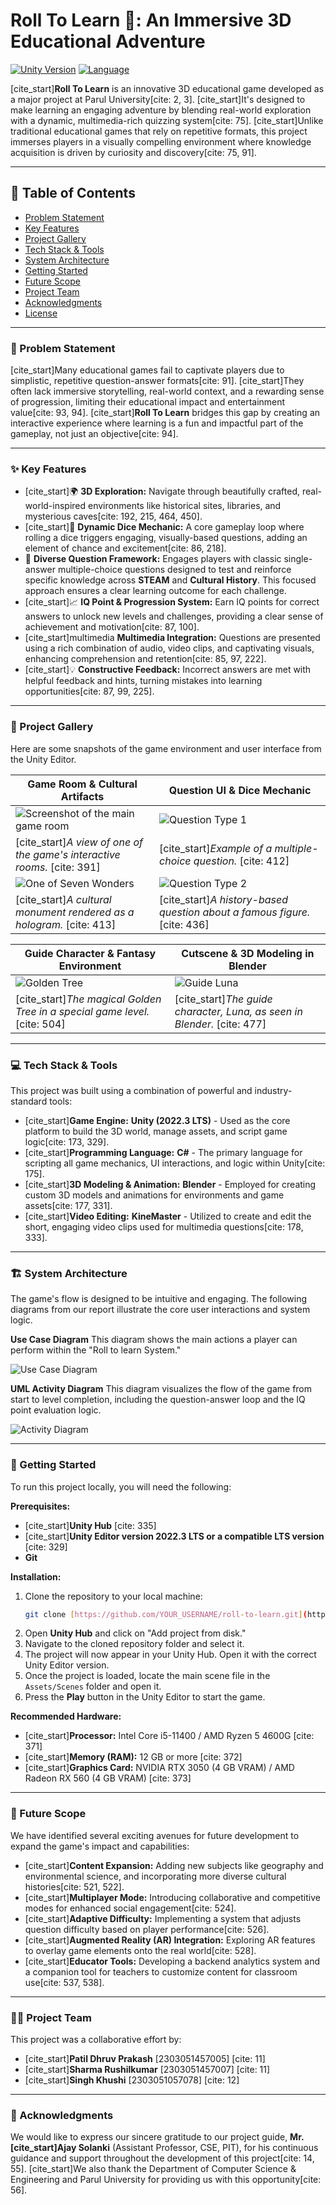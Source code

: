 # Roll To Learn 🎲: An Immersive 3D Educational Adventure

[![Unity Version](https://img.shields.io/badge/Unity-2022.3%20LTS-blueviolet.svg)](https://unity.com/)
[![Language](https://img.shields.io/badge/C%23-Powered-blue.svg)](https://docs.microsoft.com/en-us/dotnet/csharp/)

[cite_start]**Roll To Learn** is an innovative 3D educational game developed as a major project at Parul University[cite: 2, 3]. [cite_start]It's designed to make learning an engaging adventure by blending real-world exploration with a dynamic, multimedia-rich quizzing system[cite: 75]. [cite_start]Unlike traditional educational games that rely on repetitive formats, this project immerses players in a visually compelling environment where knowledge acquisition is driven by curiosity and discovery[cite: 75, 91].

---

## 📜 Table of Contents

* [Problem Statement](#-problem-statement)
* [Key Features](#-key-features)
* [Project Gallery](#-project-gallery)
* [Tech Stack & Tools](#-tech-stack--tools)
* [System Architecture](#-system-architecture)
* [Getting Started](#-getting-started)
* [Future Scope](#-future-scope)
* [Project Team](#-project-team)
* [Acknowledgments](#-acknowledgments)
* [License](#-license)

---

### 🎯 Problem Statement

[cite_start]Many educational games fail to captivate players due to simplistic, repetitive question-answer formats[cite: 91]. [cite_start]They often lack immersive storytelling, real-world context, and a rewarding sense of progression, limiting their educational impact and entertainment value[cite: 93, 94]. [cite_start]**Roll To Learn** bridges this gap by creating an interactive experience where learning is a fun and impactful part of the gameplay, not just an objective[cite: 94].

---

### ✨ Key Features

* [cite_start]🌍 **3D Exploration:** Navigate through beautifully crafted, real-world-inspired environments like historical sites, libraries, and mysterious caves[cite: 192, 215, 464, 450].
* [cite_start]🎲 **Dynamic Dice Mechanic:** A core gameplay loop where rolling a dice triggers engaging, visually-based questions, adding an element of chance and excitement[cite: 86, 218].
* 🧠 **Diverse Question Framework:** Engages players with classic single-answer multiple-choice questions designed to test and reinforce specific knowledge across **STEAM** and **Cultural History**. This focused approach ensures a clear learning outcome for each challenge.
* [cite_start]📈 **IQ Point & Progression System:** Earn IQ points for correct answers to unlock new levels and challenges, providing a clear sense of achievement and motivation[cite: 87, 100].
* [cite_start]multimedia **Multimedia Integration:** Questions are presented using a rich combination of audio, video clips, and captivating visuals, enhancing comprehension and retention[cite: 85, 97, 222].
* [cite_start]💡 **Constructive Feedback:** Incorrect answers are met with helpful feedback and hints, turning mistakes into learning opportunities[cite: 87, 99, 225].

---

### 📸 Project Gallery

Here are some snapshots of the game environment and user interface from the Unity Editor.

| Game Room & Cultural Artifacts                               | Question UI & Dice Mechanic                             |
| ------------------------------------------------------------ | ------------------------------------------------------- |
| ![Screenshot of the main game room](./.github/Screenshots/room.png) | ![Question Type 1](https://i.imgur.com/your-image-2.png) |
| [cite_start]*A view of one of the game's interactive rooms.* [cite: 391] | [cite_start]*Example of a multiple-choice question.* [cite: 412] |
| ![One of Seven Wonders](https://i.imgur.com/your-image-3.png) | ![Question Type 2](https://i.imgur.com/your-image-4.png) |
| [cite_start]*A cultural monument rendered as a hologram.* [cite: 413] | [cite_start]*A history-based question about a famous figure.* [cite: 436] |

| Guide Character & Fantasy Environment                        | Cutscene & 3D Modeling in Blender                     |
| ------------------------------------------------------------ | ----------------------------------------------------- |
| ![Golden Tree](https://i.imgur.com/your-image-5.png) | ![Guide Luna](https://i.imgur.com/your-image-6.png) |
| [cite_start]*The magical Golden Tree in a special game level.* [cite: 504] | [cite_start]*The guide character, Luna, as seen in Blender.* [cite: 477] |


---

### 💻 Tech Stack & Tools

This project was built using a combination of powerful and industry-standard tools:

* [cite_start]**Game Engine:** **Unity (2022.3 LTS)** - Used as the core platform to build the 3D world, manage assets, and script game logic[cite: 173, 329].
* [cite_start]**Programming Language:** **C#** - The primary language for scripting all game mechanics, UI interactions, and logic within Unity[cite: 175].
* [cite_start]**3D Modeling & Animation:** **Blender** - Employed for creating custom 3D models and animations for environments and game assets[cite: 177, 331].
* [cite_start]**Video Editing:** **KineMaster** - Utilized to create and edit the short, engaging video clips used for multimedia questions[cite: 178, 333].

---

### 🏗️ System Architecture

The game's flow is designed to be intuitive and engaging. The following diagrams from our report illustrate the core user interactions and system logic.

**Use Case Diagram**
This diagram shows the main actions a player can perform within the "Roll to learn System."

![Use Case Diagram](https://i.imgur.com/your-usecase-diagram.png)

**UML Activity Diagram**
This diagram visualizes the flow of the game from start to level completion, including the question-answer loop and the IQ point evaluation logic.

![Activity Diagram](https://i.imgur.com/your-activity-diagram.png)

---

### 🚀 Getting Started

To run this project locally, you will need the following:

**Prerequisites:**
* [cite_start]**Unity Hub** [cite: 335]
* [cite_start]**Unity Editor version 2022.3 LTS or a compatible LTS version** [cite: 329]
* **Git**

**Installation:**

1.  Clone the repository to your local machine:
    ```sh
    git clone [https://github.com/YOUR_USERNAME/roll-to-learn.git](https://github.com/YOUR_USERNAME/roll-to-learn.git)
    ```
2.  Open **Unity Hub** and click on "Add project from disk."
3.  Navigate to the cloned repository folder and select it.
4.  The project will now appear in your Unity Hub. Open it with the correct Unity Editor version.
5.  Once the project is loaded, locate the main scene file in the `Assets/Scenes` folder and open it.
6.  Press the **Play** button in the Unity Editor to start the game.

**Recommended Hardware:**
* [cite_start]**Processor:** Intel Core i5-11400 / AMD Ryzen 5 4600G [cite: 371]
* [cite_start]**Memory (RAM):** 12 GB or more [cite: 372]
* [cite_start]**Graphics Card:** NVIDIA RTX 3050 (4 GB VRAM) / AMD Radeon RX 560 (4 GB VRAM) [cite: 373]

---

### 🔭 Future Scope

We have identified several exciting avenues for future development to expand the game's impact and capabilities:

* [cite_start]**Content Expansion:** Adding new subjects like geography and environmental science, and incorporating more diverse cultural histories[cite: 521, 522].
* [cite_start]**Multiplayer Mode:** Introducing collaborative and competitive modes for enhanced social engagement[cite: 524].
* [cite_start]**Adaptive Difficulty:** Implementing a system that adjusts question difficulty based on player performance[cite: 526].
* [cite_start]**Augmented Reality (AR) Integration:** Exploring AR features to overlay game elements onto the real world[cite: 528].
* [cite_start]**Educator Tools:** Developing a backend analytics system and a companion tool for teachers to customize content for classroom use[cite: 537, 538].

---

### 🧑‍💻 Project Team

This project was a collaborative effort by:

* [cite_start]**Patil Dhruv Prakash** [2303051457005] [cite: 11]
* [cite_start]**Sharma Rushilkumar** [2303051457007] [cite: 11]
* [cite_start]**Singh Khushi** [2303051057078] [cite: 12]

---

### 🙏 Acknowledgments

We would like to express our sincere gratitude to our project guide, **Mr. [cite_start]Ajay Solanki** (Assistant Professor, CSE, PIT), for his continuous guidance and support throughout the development of this project[cite: 14, 55]. [cite_start]We also thank the Department of Computer Science & Engineering and Parul University for providing us with this opportunity[cite: 56].

